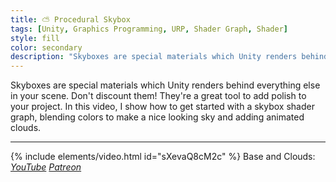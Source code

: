 ```yaml
---
title: ⛅ Procedural Skybox
tags: [Unity, Graphics Programming, URP, Shader Graph, Shader]
style: fill
color: secondary 
description: "Skyboxes are special materials which Unity renders behind everything else in your scene. They're a great tool to add polish to your project."
---
```


Skyboxes are special materials which Unity renders behind everything else in your scene. Don't discount them! They're a great tool to add polish to your project. In this video, I show how to get started with a skybox shader graph, blending colors to make a nice looking sky and adding animated clouds.

***

{% include elements/video.html id="sXevaQ8cM2c" %}
Base and Clouds: *[YouTube](https://youtu.be/sXevaQ8cM2c) [Patreon](https://www.patreon.com/posts/files-procedural-46868955)* 